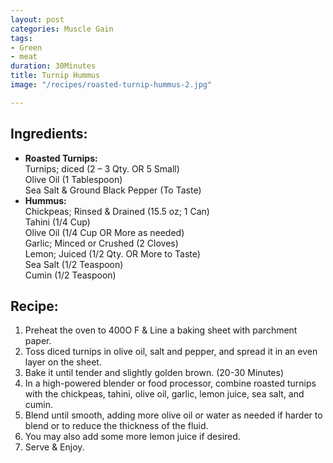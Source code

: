 ```yaml
---
layout: post
categories: Muscle Gain
tags:
- Green
- meat
duration: 30Minutes
title: Turnip Hummus
image: "/recipes/roasted-turnip-hummus-2.jpg"

---
```

## **Ingredients:**

* **Roasted Turnips:**  
  Turnips; diced (2 – 3 Qty. OR 5 Small)  
  Olive Oil (1 Tablespoon)  
  Sea Salt & Ground Black Pepper (To Taste)
* **Hummus:**  
  Chickpeas; Rinsed & Drained (15.5 oz; 1 Can)  
  Tahini (1/4 Cup)  
  Olive Oil (1/4 Cup OR More as needed)  
  Garlic; Minced or Crushed (2 Cloves)  
  Lemon; Juiced (1/2 Qty. OR More to Taste)  
  Sea Salt (1/2 Teaspoon)  
  Cumin (1/2 Teaspoon)

## **Recipe:**

1. Preheat the oven to 400O F & Line a baking sheet with parchment paper.
2. Toss diced turnips in olive oil, salt and pepper, and spread it in an even layer on the sheet.
3. Bake it until tender and slightly golden brown. (20-30 Minutes)
4. In a high-powered blender or food processor, combine roasted turnips with the chickpeas, tahini, olive oil, garlic, lemon juice, sea salt, and cumin.
5. Blend until smooth, adding more olive oil or water as needed if harder to blend or to reduce the thickness of the fluid.
6. You may also add some more lemon juice if desired.
7. Serve & Enjoy.